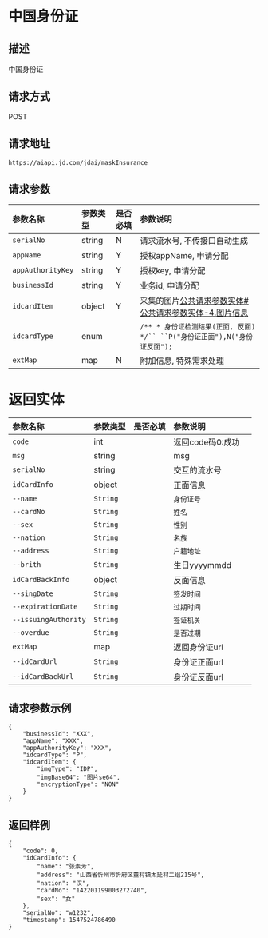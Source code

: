 # 中国身份证


## 描述
中国身份证

## 请求方式

POST

## 请求地址

```apl
https://aiapi.jd.com/jdai/maskInsurance
```

## 请求参数

| 参数名称          | 参数类型 | 是否必填 | 参数说明                                                     |
| :---------------- | :------- | :------- | :----------------------------------------------------------- |
| `serialNo`        | string   | N        | 请求流水号, 不传接口自动生成                                 |
| `appName`         | string   | Y        | 授权appName, 申请分配                                        |
| `appAuthorityKey` | string   | Y        | 授权key, 申请分配                                            |
| `businessId`      | string   | Y        | 业务id, 申请分配                                             |
| `idcardItem`      | object   | Y        | 采集的图片[公共请求参数实体#公共请求参数实体-4.图片信息](https://cf.jd.com/pages/viewpage.action?pageId=138528176#id-公共请求参数实体-公共请求参数实体-4.图片信息) |
| `idcardType`      | enum     |          | `/** * 身份证检测结果(正面, 反面) */`` ``P("身份证正面"),N("身份证反面");` |
| `extMap`          | map      | N        | 附加信息, 特殊需求处理                                       |







# 返回实体

| 参数名称             | 参数类型 | 是否必填 | 参数说明         |      |
| :------------------- | :------- | :------- | :--------------- | :--- |
| `code`               | int      |          | 返回code码0:成功 |      |
| `msg`                | string   |          | msg              |      |
| `serialNo`           | string   |          | 交互的流水号     |      |
| `idCardInfo`         | object   |          | 正面信息         |      |
| `--name`             | `String` |          | `身份证号`       |      |
| `--cardNo`           | `String` |          | `姓名`           |      |
| `--sex`              | `String` |          | `性别`           |      |
| `--nation`           | `String` |          | `名族`           |      |
| `--address`          | `String` |          | `户籍地址`       |      |
| `--brith`            | `String` |          | 生日yyyymmdd     |      |
| `idCardBackInfo`     | object   |          | 反面信息         |      |
| `--singDate`         | `String` |          | `签发时间`       |      |
| `--expirationDate`   | `String` |          | `过期时间`       |      |
| `--issuingAuthority` | `String` |          | `签证机关`       |      |
| `--overdue`          | `String` |          | `是否过期`       |      |
| `extMap`             | map      |          | 返回身份证url    |      |
| `--idCardUrl`        | `String` |          | 身份证正面url    |      |
| `--idCardBackUrl`    | `String` |          | 身份证反面url    |      |



## 请求参数示例

```
{
	"businessId": "XXX",
	"appName": "XXX",
	"appAuthorityKey": "XXX",
	"idcardType": "P",
	"idcardItem": {
		"imgType": "IDP",
		"imgBase64": "图片se64",
		"encryptionType": "NON"
	}
}
```



## 返回样例

```
{
    "code": 0,
    "idCardInfo": {
        "name": "张素芳",
        "address": "山西省忻州市忻府区董村镇太延村二组215号",
        "nation": "汉",
        "cardNo": "142201199003272740",
        "sex": "女"
    },
    "serialNo": "w1232",
    "timestamp": 1547524786490
}
```

